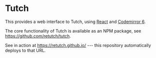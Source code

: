 # Tutch

This provides a web interface to Tutch, using
[React](https://react.dev/) and [Codemirror 6](https://codemirror.net/).

The core functionality of Tutch is available as an NPM package, see
<https://github.com/retutch/tutch>.

See in action at <https://retutch.github.io/> --- this repository
automatically deploys to that URL.
